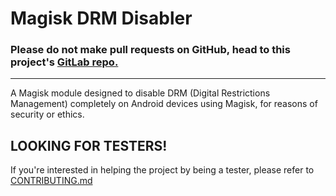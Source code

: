 # Magisk DRM Disabler

### Please do not make pull requests on GitHub, head to this project's [GitLab repo.](https://gitlab.com/Atrate/magisk-drm-disabler/) 
-----------

A Magisk module designed to disable DRM (Digital Restrictions Management) completely on Android devices using Magisk, for reasons of security or ethics.

## LOOKING FOR TESTERS!
If you're interested in helping the project by being a tester, please refer to [CONTRIBUTING.md](./blob/master/CONTRIBUTING.md)
